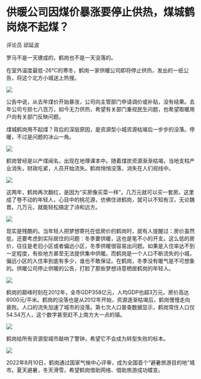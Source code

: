 # 供暖公司因煤价暴涨要停止供热，煤城鹤岗烧不起煤？

评论员 邱延波

罗马不是一天建成的，鹤岗也不是一天没落的。

在室外温度最低-26℃的寒冬，鹤岗一家供暖公司即将停止供热，发出的一纸公告，将这个北方小城送上热搜。

![](https://inews.gtimg.com/newsapp_bt/0/15595464225/1000)

公告中说，从去年煤价开始暴涨，公司向主管部门申请调价或补贴，没有结果。去年公司亏损七八百万，如今无力供热，希望有关部门重视民生问题，也希望取暖用户向有关部门反映问题。

煤城鹤岗用不起煤？背后的深层原因，是资源型小城资源枯竭后一步步的没落。停暖，不过是问题的冰山一角。

![](https://inews.gtimg.com/newsapp_bt/0/15595464224/1000)

鹤岗曾经是以产煤闻名，出现在地理课本中。随着煤炭资源渐渐枯竭，当地支柱产业消失，财政吃紧，人员开始流失。鹤岗悄悄没落，消失在人们视线中。

![](https://inews.gtimg.com/newsapp_bt/0/15595464222/1000)

这两年，鹤岗再次翻红，是因为“买房像买菜一样”，几万元就可以买一套房。这里成了卷不动的年轻人，心目中的桃花源，仿佛住进鹤岗，就可以不知有汉，无论魏晋。几万元，就能轻松搞定了诗和远方。

![](https://inews.gtimg.com/newsapp_bt/0/15595464220/1000)

现实是残酷的。当年轻人把梦想寄托在低房价的鹤岗时，就有人提醒过：房价虽然低，还要考虑到实际居住的问题：冬季要供暖，这也是笔不小的开支。这么低的房价，往往是老旧小区或者偏远小区，冬季供暖很容易出问题。如果是入住率达不到一定程度，有些地方甚至无法提供集中供暖。而鹤岗是一个人口不断流失的小城，偏远小区的入住率到底有多少，谁也不敢保证。在鹤岗，冬季没有暖气是不可想象的。供暖公司停止供暖的公告，打脸了那些梦想诗意栖居鹤岗的年轻人。

![](https://inews.gtimg.com/newsapp_bt/0/15595464219/1000)

鹤岗的巅峰时刻在2012年，全市GDP358亿元，人均GDP也超3万元，房价高达6000元/平米。鹤岗的没落也是从2012年开始，资源逐渐枯竭后，鹤岗慢慢走向衰败。人口的流失加速了城市的没落。第七次人口普查数据显示，鹤岗常住人口仅54.54万人，这个数字甚至赶不上南方大一点的镇。

![](https://inews.gtimg.com/newsapp_bt/0/15595464217/1000)

鹤岗给所有资源型城市敲响了警钟，希望它不会成为转型失败的标本。

![](https://inews.gtimg.com/newsapp_bt/0/15595464216/1000)

2022年8月10日，鹤岗通过国家气候中心评审，成为全国首个“避暑旅游目的地”城市。夏天避暑，冬天滑雪，希望鹤岗借助网络、借助旅游成功蝶变。

